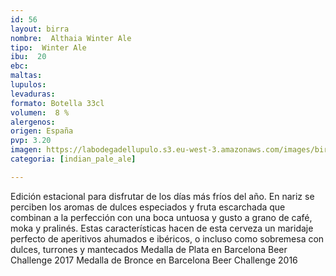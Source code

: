 ```yaml
---
id: 56
layout: birra
nombre:  Althaia Winter Ale
tipo:  Winter Ale
ibu:  20
ebc:
maltas: 
lupulos: 
levaduras: 
formato: Botella 33cl
volumen:  8 %
alergenos: 
origen: España
pvp: 3.20
imagen: https://labodegadellupulo.s3.eu-west-3.amazonaws.com/images/birras/althaiawinter.jpg
categoria: [indian_pale_ale]

---
```

Edición estacional para disfrutar de los días más fríos del año. En nariz se perciben los aromas de dulces especiados y fruta escarchada que combinan a la perfección con una boca untuosa y gusto a grano de café, moka y pralinés. Estas características hacen de esta cerveza un maridaje perfecto de aperitivos ahumados e ibéricos, o incluso como sobremesa con dulces, turrones y mantecados
Medalla de Plata en Barcelona Beer Challenge 2017
Medalla de Bronce en Barcelona Beer Challenge 2016






















